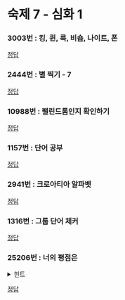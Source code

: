 # 숙제 7 - 심화 1

### 3003번 : 킹, 퀸, 룩, 비숍, 나이트, 폰

[정답](/src/03xxx/03003/03003.cpp)

### 2444번 : 별 찍기 - 7

[정답](/src/02xxx/02444/02444.cpp)

### 10988번 : 팰린드롬인지 확인하기

[정답](/src/10xxx/10988/10988.cpp)

### 1157번 : 단어 공부

[정답](/src/01xxx/01157/01157.cpp)

### 2941번 : 크로아티아 알파벳

[정답](/src/02xxx/02941/02941.cpp)

### 1316번 : 그룹 단어 체커

[정답](/src/01xxx/01316/01316.cpp)

### 25206번 : 너의 평점은

<details>
  <summary>힌트</summary>

"정답과의 절대오차 또는 상대오차가 $10^{-4}$ 이하이면 정답으로 인정한다."

</details>

[정답](/src/25xxx/25206/25206.cpp)

